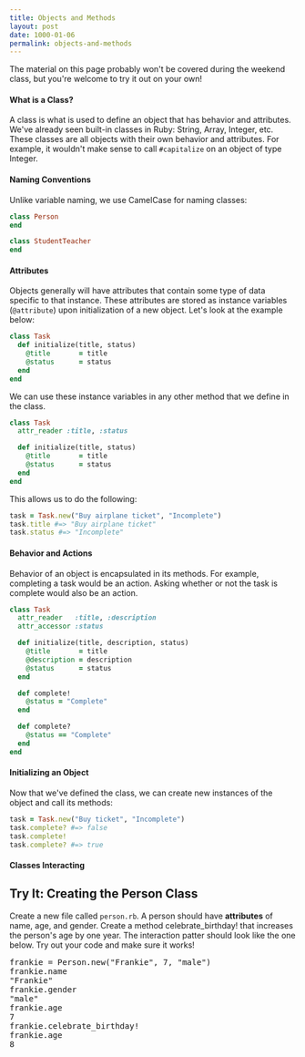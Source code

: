 ```yaml
---
title: Objects and Methods
layout: post
date: 1000-01-06
permalink: objects-and-methods
---
```


The material on this page probably won't be covered during the weekend class, but you're welcome to try it out on your own! 

<h4>What is a Class?</h4>

A class is what is used to define an object that has behavior and attributes. We've already seen built-in classes in Ruby: String, Array, Integer, etc. These classes are all objects with their own behavior and attributes. For example, it wouldn't make sense to call `#capitalize` on an object of type Integer. 

<h4>Naming Conventions</h4>

Unlike variable naming, we use CamelCase for naming classes:

```ruby
class Person
end

class StudentTeacher
end
```

<h4>Attributes</h4>

Objects generally will have attributes that contain some type of data specific to that instance. These attributes are stored as instance variables (`@attribute`) upon initialization of a new object. Let's look at the example below:

```ruby
class Task
  def initialize(title, status)
    @title       = title
    @status      = status
  end
end
```

We can use these instance variables in any other method that we define in the class. 

```ruby
class Task
  attr_reader :title, :status

  def initialize(title, status)
    @title       = title
    @status      = status
  end
end
```

This allows us to do the following:

```ruby
task = Task.new("Buy airplane ticket", "Incomplete")
task.title #=> "Buy airplane ticket"
task.status #=> "Incomplete"
```

<h4>Behavior and Actions</h4>

Behavior of an object is encapsulated in its methods. For example, completing a task would be an action. Asking whether or not the task is complete would also be an action. 

```ruby
class Task
  attr_reader   :title, :description
  attr_accessor :status

  def initialize(title, description, status)
    @title       = title
    @description = description
    @status      = status
  end

  def complete!
    @status = "Complete"
  end

  def complete?
    @status == "Complete"
  end
end
```

<h4>Initializing an Object</h4>

Now that we've defined the class, we can create new instances of the object and call its methods:

```ruby
task = Task.new("Buy ticket", "Incomplete")
task.complete? #=> false
task.complete!
task.complete? #=> true
```

<h4>Classes Interacting</h4>

<div class="try-it">
<h2>Try It: Creating the Person Class</h2>

<p>Create a new file called <code>person.rb</code>. A person should have <b>attributes</b> of name, age, and gender. Create a method celebrate_birthday! that increases the person's age by one year. The interaction patter should look like the one below. Try out your code and make sure it works!</p>
<pre>frankie = Person.new("Frankie", 7, "male")
frankie.name
"Frankie"
frankie.gender
"male"
frankie.age
7
frankie.celebrate_birthday!
frankie.age
8
</pre>
</div>
